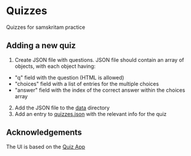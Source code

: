 # Quizzes
Quizzes for samskritam practice

## Adding a new quiz
1. Create JSON file with questions.
JSON file should contain an array of objects, with each object having:
- "q" field with the question (HTML is allowed)
- "choices" field with a list of entries for the multiple choices
- "answer" field with the index of the correct answer within the choices array
2. Add the JSON file to the [data](data) directory
3. Add an entry to [quizzes.json](quizzes.json) with the relevant info for the quiz

## Acknowledgements
The UI is based on the [Quiz App](https://github.com/jamesqquick/Build-A-Quiz-App-With-HTML-CSS-and-JavaScript)
